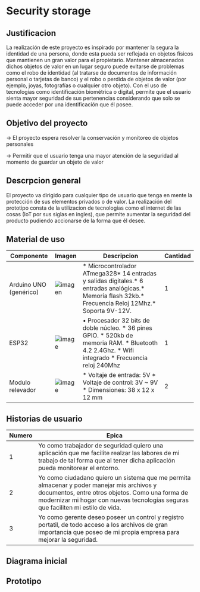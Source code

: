 # Security storage
## Justificacion
La realización de este proyecto es inspirado por mantener la segura la identidad de una persona, donde esta pueda ser reflejada en objetos físicos que mantienen un gran valor para el propietario. Mantener almacenados dichos objetos de valor en un lugar seguro puede evitarse de problemas como el robo de identidad (al tratarse de documentos de información personal o tarjetas de banco) y el robo o perdida de objetos de valor (por ejemplo, joyas, fotografías o cualquier otro objeto). Con el uso de tecnologías como identificación biométrica o digital, permite que el usuario sienta mayor seguridad de sus pertenencias considerando que solo se puede acceder por una identificación que él posee.
## Objetivo del proyecto
-> El proyecto espera resolver la conservación y monitoreo de objetos personales
<p>
-> Permitir que el usuario tenga una mayor atención de la seguridad al momento de guardar un objeto de valor
  
## Descrpcion general
El proyecto va dirigido para cualquier tipo de usuario que tenga en mente la protección de sus elementos privados o de valor. La realización del prototipo consta de la utilizacion de tecnologías como el internet de las cosas (IoT por sus siglas en ingles), que permite aumentar la seguridad del producto pudiendo accionarse de la forma que él desee.
## Material de uso
  
| Componente | Imagen | Descripcion | Cantidad |
|------------|--------|-------------|----------|
|Arduino UNO (genérico)|![imagen](https://user-images.githubusercontent.com/97042355/171695395-84bd2e25-5b02-49e7-a33e-f76e24021d2a.png)|* Microcontrolador ATmega328* 14 entradas y salidas digitales.* 6 entradas analógicas.* Memoria flash 32kb.* Frecuencia Reloj 12Mhz.* Soporta 9V-12V.|1|
|ESP32| ![image](https://user-images.githubusercontent.com/97042355/177398997-ebb97cb2-ff4b-4a45-98bb-c70f8f9ec271.png)| •	Procesador 32 bits de doble núcleo. *	36 pines GPIO. * 520kb de memoria RAM. *	Bluetooth 4.2 2.4Ghz. *	Wifi integrado *	Frecuencia reloj 240Mhz|1|
|Modulo relevador| ![image](https://user-images.githubusercontent.com/97042355/177399091-1212cb92-967a-48b1-beb4-74bb04aea3bf.png)|*	Voltaje de entrada: 5V *	Voltaje de control: 3V ~ 9V *	Dimensiones: 38 x 12 x 12 mm|2|


## Historias de usuario
| Numero | Epica |
|--------|-------|
|1|Yo como trabajador de seguridad quiero una aplicación que me facilite realzar las labores de mi trabajo de tal forma que al tener dicha aplicación pueda monitorear el entorno. |
|2|Yo como ciudadano quiero un sistema que me permita almacenar y poder manejar mis archivos y documentos, entre otros objetos. Como una forma de modernizar mi hogar con nuevas tecnologías seguras que faciliten mi estilo de vida.|
|3|Yo como gerente deseo poseer un control y registro portatil, de todo acceso a los archivos de gran importancia que poseo de mi propia empresa para mejorar la seguridad.|
## Diagrama inicial

## Prototipo
